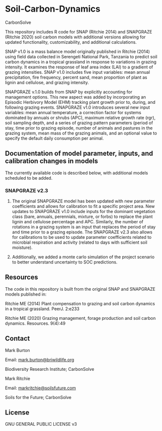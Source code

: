 # Soil-Carbon-Dynamics
CarbonSolve 

This repository includes R code for SNAP (Ritchie 2014) and SNAPGRAZE (Ritchie 2020) soil carbon models with additional versions allowing for updated functionality, customizability, and  additional calculations. 

SNAP v1.0 is a mass balance model originally published in Ritchie (2014) using field data collected in Serengeti National Park, Tanzania to predict soil carbon dynamics in a tropical grassland in response to variations in grazing intensity. It examines the response of leaf area index (LAI) to a gradient of grazing intensities. SNAP v1.0 includes five input variables: mean annual precipitation, fire frequency, percent sand, mean proportion of plant as lignin and cellulose, and grazing intensity. 

SNAPGRAZE v.1.0 builds from SNAP by explicitly accounting for management options. This new aspect was added by incorporating an Episodic Herbivory Model (EHM) tracking plant growth prior to, during, and following grazing events. SNAPGRAZE v1.0 introduces several new input variables: mean annual temperature, a correction factor for systems dominated by annuals or shrubs (APC), maximum relative growth rate (rgr), soil sampling depth, and a series of grazing pattern parameters (period of stay, time prior to grazing episode, number of animals and pastures in the grazing system, mean mass of the grazing animals, and an optional value to specify the default daily consumption per animal. 

## Documentation of model parameter, inputs, and calibration changes in models

The currently available code is described below, with additional models scheduled to be added. 

### SNAPGRAZE v2.3
1. The original SNAPGRAZE model has been updated with new parameter coefficients and allows for calibration to fit a specific project area.
    New updates to SNAPGRAZE v1.0 include inputs for the dominant vegetation class (bare, annuals, perennials, mixture, or forbs) to replace the plant lignin and cellulose percentage and APC. Similarly, the number of rotations in a     grazing system is an input that replaces the period of stay and time prior to a grazing episode.  The SNAPGRAZE v2.3 also allows for calibrations to be used to update parameter coefficients related to microbial respiration and       activity (related to days with sufficient soil moisture). 
   
2. Additionally, we added a monte carlo simulation of the project scenario to better understand uncertainty to SOC predictions.



## Resources

The code in this repository is built from the original SNAP and SNAPGRAZE models published in:

Ritchie ME (2014) Plant compensation to grazing and soil carbon dynamics in a tropical grassland. PeerJ. 2:e233 

Ritchie ME (2020) Grazing management, forage production and soil carbon dynamics. Resources. 9(4):49


## Contact

Mark Burton

Email: mark.burton@briwildlife.org

Biodiversity Research Institute; CarbonSolve


Mark Ritchie 

Email: markritchie@soilsfuture.com

Soils for the Future; CarbonSolve


## License

GNU GENERAL PUBLIC LICENSE v3

